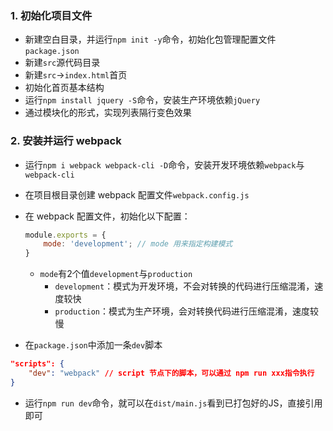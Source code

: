 ### 1. 初始化项目文件
* 新建空白目录，并运行`npm init -y`命令，初始化包管理配置文件`package.json`
* 新建`src`源代码目录
* 新建`src`->`index.html`首页
* 初始化首页基本结构
* 运行`npm install jquery -S`命令，安装生产环境依赖`jQuery`
* 通过模块化的形式，实现列表隔行变色效果

### 2. 安装并运行 webpack
* 运行`npm i webpack webpack-cli -D`命令，安装开发环境依赖`webpack`与`webpack-cli`

* 在项目根目录创建 webpack 配置文件`webpack.config.js`

* 在 webpack 配置文件，初始化以下配置：

  ```js
  module.exports = {
      mode: 'development'; // mode 用来指定构建模式
  }
  ```

  * `mode`有2个值`development`与`production`
    * `development`：模式为开发环境，不会对转换的代码进行压缩混淆，速度较快
    * `production`：模式为生产环境，会对转换代码进行压缩混淆，速度较慢

*  在`package.json`中添加一条`dev`脚本

  ```json
  "scripts": {
      "dev": "webpack" // script 节点下的脚本，可以通过 npm run xxx指令执行
  }
  ```
* 运行`npm run dev`命令，就可以在`dist/main.js`看到已打包好的JS，直接引用即可



